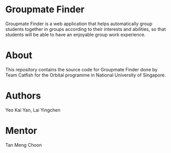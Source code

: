 # Groupmate Finder
Groupmate Finder is a web application that helps automatically group students together in groups
according to their interests and abilities, so that students will be able to have an enjoyable group work experience.

# About
This repository contains the source code for Groupmate Finder done by Team Catfish for the Orbital programme in
National University of Singapore.

# Authors
Yeo Kai Yan, Lai Yingchen

# Mentor
Tan Meng Choon
